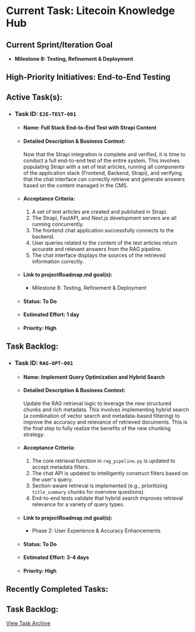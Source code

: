 # Current Task: Litecoin Knowledge Hub

## Current Sprint/Iteration Goal
*   **Milestone 8: Testing, Refinement & Deployment**

## High-Priority Initiatives: End-to-End Testing

## Active Task(s):
*   ### Task ID: `E2E-TEST-001`
    *   #### Name: Full Stack End-to-End Test with Strapi Content
    *   #### Detailed Description & Business Context:
        Now that the Strapi integration is complete and verified, it is time to conduct a full end-to-end test of the entire system. This involves populating Strapi with a set of test articles, running all components of the application stack (Frontend, Backend, Strapi), and verifying that the chat interface can correctly retrieve and generate answers based on the content managed in the CMS.
    *   #### Acceptance Criteria:
        1.  A set of test articles are created and published in Strapi.
        2.  The Strapi, FastAPI, and Next.js development servers are all running concurrently.
        3.  The frontend chat application successfully connects to the backend.
        4.  User queries related to the content of the test articles return accurate and relevant answers from the RAG pipeline.
        5.  The chat interface displays the sources of the retrieved information correctly.
    *   #### Link to projectRoadmap.md goal(s):
        *   Milestone 8: Testing, Refinement & Deployment
    *   #### Status: To Do
    *   #### Estimated Effort: 1 day
    *   #### Priority: High

## Task Backlog:
*   ### Task ID: `RAG-OPT-001`
    *   #### Name: Implement Query Optimization and Hybrid Search
    *   #### Detailed Description & Business Context:
        Update the RAG retrieval logic to leverage the new structured chunks and rich metadata. This involves implementing hybrid search (a combination of vector search and metadata-based filtering) to improve the accuracy and relevance of retrieved documents. This is the final step to fully realize the benefits of the new chunking strategy.
    *   #### Acceptance Criteria:
        1.  The core retrieval function in `rag_pipeline.py` is updated to accept metadata filters.
        2.  The chat API is updated to intelligently construct filters based on the user's query.
        3.  Section-aware retrieval is implemented (e.g., prioritizing `title_summary` chunks for overview questions).
        4.  End-to-end tests validate that hybrid search improves retrieval relevance for a variety of query types.
    *   #### Link to projectRoadmap.md goal(s):
        *   Phase 2: User Experience & Accuracy Enhancements
    *   #### Status: To Do
    *   #### Estimated Effort: 3-4 days
    *   #### Priority: High

## Recently Completed Tasks:
## Task Backlog:

[View Task Archive](archive/task_archive.md)
